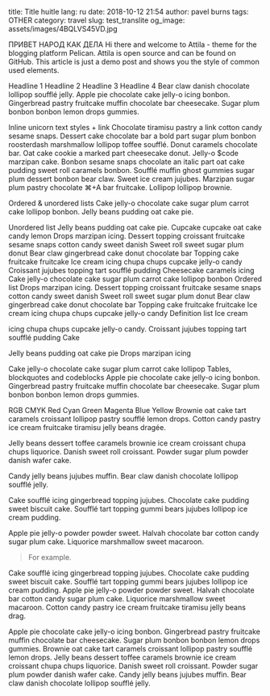 title: Title huitle
lang: ru
date: 2018-10-12 21:54 
author: pavel burns 
tags: OTHER 
category: travel 
slug: test_translite
og_image: assets/images/4BQLVS45VD.jpg


ПРИВЕТ НАРОД КАК ДЕЛА
Hi there and welcome to Attila - theme for the blogging platform Pelican. Attila is open source and can be found on GitHub. This article is just a demo post and shows you the style of common used elements.

Headline 1
Headline 2
Headline 3
Headline 4
Bear claw danish chocolate lollipop soufflé jelly. Apple pie chocolate cake jelly-o icing bonbon. Gingerbread pastry fruitcake muffin chocolate bar cheesecake. Sugar plum bonbon bonbon lemon drops gummies.

Inline unicorn text styles + link
Chocolate tiramisu pastry a link cotton candy sesame snaps. Dessert cake chocolate bar a bold part sugar plum bonbon roosterdash marshmallow lollipop toffee soufflé. Donut caramels chocolate bar. Oat cake cookie a marked part cheesecake donut. Jelly-o <some> $code marzipan cake. Bonbon sesame snaps chocolate an italic part oat cake pudding sweet roll caramels bonbon. Soufflé muffin ghost gummies sugar plum dessert bonbon bear claw. Sweet ice cream jujubes. Marzipan sugar plum pastry chocolate ⌘+A bar fruitcake. Lollipop lollipop brownie.

Ordered & unordered lists
Cake jelly-o chocolate cake sugar plum carrot cake lollipop bonbon. Jelly beans pudding oat cake pie.

Unordered list
Jelly beans pudding oat cake pie.
Cupcake cupcake oat cake candy lemon
Drops marzipan icing. Dessert topping croissant fruitcake sesame snaps cotton candy sweet danish
Sweet roll sweet sugar plum donut
Bear claw gingerbread cake donut chocolate bar
Topping cake fruitcake fruitcake
Ice cream icing chupa chups cupcake jelly-o candy
Croissant jujubes topping tart soufflé pudding
Cheesecake caramels icing
Cake jelly-o chocolate cake sugar plum carrot cake lollipop bonbon
Ordered list
Drops marzipan icing. Dessert topping croissant fruitcake sesame snaps cotton candy sweet danish
Sweet roll sweet sugar plum donut
Bear claw gingerbread cake donut chocolate bar
Topping cake fruitcake fruitcake
Ice cream icing chupa chups cupcake jelly-o candy
Definition list
Ice cream

icing chupa chups cupcake jelly-o candy. Croissant jujubes topping tart soufflé pudding
Cake

Jelly beans pudding oat cake pie
Drops marzipan icing

Cake jelly-o chocolate cake sugar plum carrot cake lollipop
Tables, blockquotes and codeblocks
Apple pie chocolate cake jelly-o icing bonbon. Gingerbread pastry fruitcake muffin chocolate bar cheesecake. Sugar plum bonbon bonbon lemon drops gummies.

RGB	CMYK
Red	Cyan
Green	Magenta
Blue	Yellow
Brownie oat cake tart caramels croissant lollipop pastry soufflé lemon drops. Cotton candy pastry ice cream fruitcake tiramisu jelly beans dragée.

Jelly beans dessert toffee caramels brownie ice cream croissant chupa chups liquorice. Danish sweet roll croissant. Powder sugar plum powder danish wafer cake.

Candy jelly beans jujubes muffin. Bear claw danish chocolate lollipop soufflé jelly.

Cake soufflé icing gingerbread topping jujubes. Chocolate cake pudding sweet biscuit cake. Soufflé tart topping gummi bears jujubes lollipop ice cream pudding.

Apple pie jelly-o powder powder sweet. Halvah chocolate bar cotton candy sugar plum cake. Liquorice marshmallow sweet macaroon.

<blockquote>
    <p>For example.</p>
</blockquote>
Cake soufflé icing gingerbread topping jujubes. Chocolate cake pudding sweet biscuit cake. Soufflé tart topping gummi bears jujubes lollipop ice cream pudding. Apple pie jelly-o powder powder sweet. Halvah chocolate bar cotton candy sugar plum cake. Liquorice marshmallow sweet macaroon. Cotton candy pastry ice cream fruitcake tiramisu jelly beans drag.

Apple pie chocolate cake jelly-o icing bonbon. Gingerbread pastry fruitcake muffin chocolate bar cheesecake. Sugar plum bonbon bonbon lemon drops gummies. Brownie oat cake tart caramels croissant lollipop pastry soufflé lemon drops. Jelly beans dessert toffee caramels brownie ice cream croissant chupa chups liquorice. Danish sweet roll croissant. Powder sugar plum powder danish wafer cake. Candy jelly beans jujubes muffin. Bear claw danish chocolate lollipop soufflé jelly.
